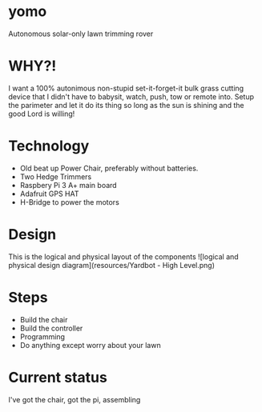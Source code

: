 # yomo
Autonomous solar-only lawn trimming rover

# WHY?!

I want a 100% autonimous non-stupid set-it-forget-it bulk grass cutting device that I didn't have to babysit, watch, push, tow or remote into.  Setup the parimeter and let it do its thing so long as the sun is shining and the good Lord is willing!

# Technology

- Old beat up Power Chair, preferably without batteries.
- Two Hedge Trimmers
- Raspbery Pi 3 A+ main board
- Adafruit GPS HAT
- H-Bridge to power the motors

# Design

This is the logical and physical layout of the components
![logical and physical design diagram](resources/Yardbot - High Level.png)

# Steps

* Build the chair
* Build the controller
* Programming
* Do anything except worry about your lawn

# Current status

I've got the chair, got the pi, assembling

